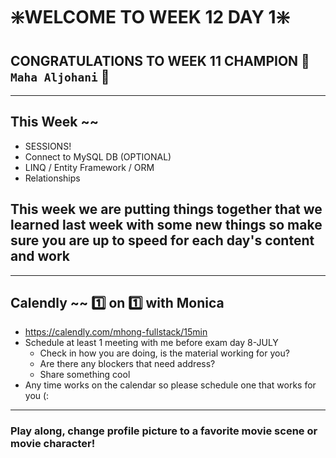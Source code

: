 # :sparkle:WELCOME TO WEEK 12 DAY 1:sparkle:

## CONGRATULATIONS TO WEEK 11 CHAMPION :star2: `Maha Aljohani` :star2:

---

## This Week ~~

- SESSIONS!
- Connect to MySQL DB (OPTIONAL)
- LINQ / Entity Framework / ORM
- Relationships

## This week we are putting things together that we learned last week with some new things so make sure you are up to speed for each day's content and work

---

## Calendly ~~ :one: on :one: with Monica

- https://calendly.com/mhong-fullstack/15min
- Schedule at least 1 meeting with me before exam day 8-JULY
  - Check in how you are doing, is the material working for you?
  - Are there any blockers that need address?
  - Share something cool
- Any time works on the calendar so please schedule one that works for you (:

---

### Play along, change profile picture to a favorite movie scene or movie character!

